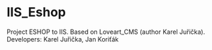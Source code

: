 IIS_Eshop
=========

Project ESHOP to IIS. Based on Loveart_CMS (author Karel Juřička). Developers: Karel Juřička, Jan Koriťák
